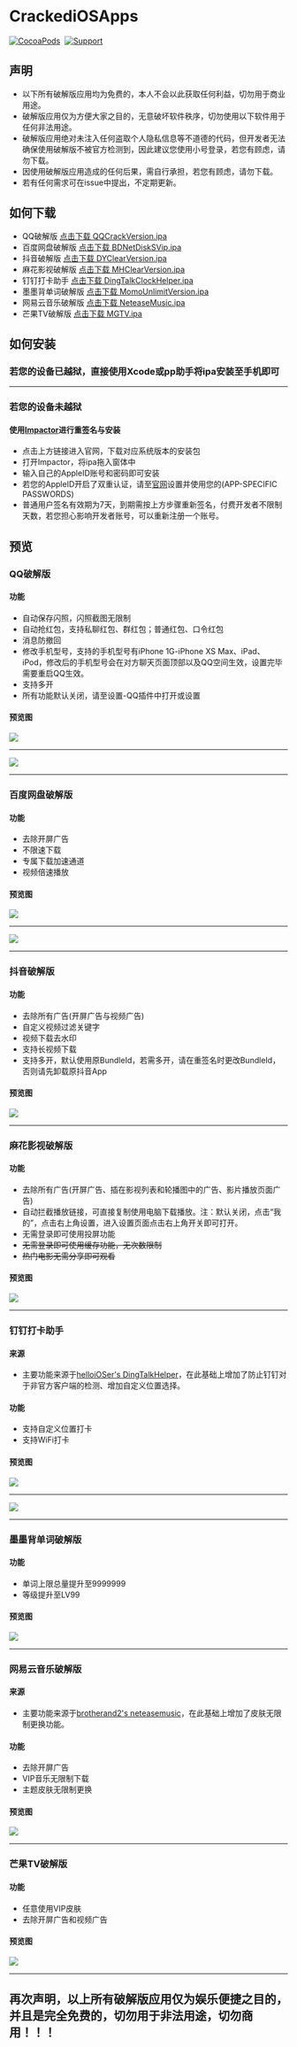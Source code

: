 # CrackediOSApps
[![CocoaPods](http://img.shields.io/cocoapods/p/ZXTableView.svg?style=flat)](http://cocoapods.org/?q=ZXTableView)&nbsp;
[![Support](https://img.shields.io/badge/support-iOS%208.0%2B%20-blue.svg?style=flat)](https://www.apple.com/nl/ios/)&nbsp;
## 声明
* 以下所有破解版应用均为免费的，本人不会以此获取任何利益，切勿用于商业用途。
* 破解版应用仅为方便大家之目的，无意破坏软件秩序，切勿使用以下软件用于任何非法用途。
* 破解版应用绝对未注入任何盗取个人隐私信息等不道德的代码，但开发者无法确保使用破解版不被官方检测到，因此建议您使用小号登录，若您有顾虑，请勿下载。
* 因使用破解版应用造成的任何后果，需自行承担，若您有顾虑，请勿下载。
* 若有任何需求可在issue中提出，不定期更新。
## 如何下载
* QQ破解版 [点击下载 QQCrackVersion.ipa](http://www.zxlee.cn/CrackediOSApps/QQCrackVersion.ipa
)
* 百度网盘破解版 [点击下载 BDNetDiskSVip.ipa](http://www.zxlee.cn/CrackediOSApps/BDNetDiskSVip.ipa
)
* 抖音破解版 [点击下载 DYClearVersion.ipa](http://www.zxlee.cn/CrackediOSApps/DYClearVersion.ipa)
* 麻花影视破解版 [点击下载 MHClearVersion.ipa](http://www.zxlee.cn/CrackediOSApps/MHClearVersion.ipa)
* 钉钉打卡助手 [点击下载 DingTalkClockHelper.ipa](http://www.zxlee.cn/CrackediOSApps/DingTalkClockHelper.ipa)
* 墨墨背单词破解版 [点击下载 MomoUnlimitVersion.ipa](http://www.zxlee.cn/CrackediOSApps/MomoUnlimitVersion.ipa)
* 网易云音乐破解版 [点击下载 NeteaseMusic.ipa](http://www.zxlee.cn/CrackediOSApps/NeteaseMusic.ipa)
* 芒果TV破解版 [点击下载 MGTV.ipa](http://www.zxlee.cn/CrackediOSApps/MGTV.ipa)
## 如何安装
### 若您的设备已越狱，直接使用Xcode或pp助手将ipa安装至手机即可

***

### 若您的设备未越狱
#### 使用[Impactor](http://www.cydiaimpactor.com)进行重签名与安装
* 点击上方链接进入官网，下载对应系统版本的安装包
* 打开Impactor，将ipa拖入窗体中
* 输入自己的AppleID账号和密码即可安装
* 若您的AppleID开启了双重认证，请至[官网](https://appleid.apple.com/account/manage)设置并使用您的(APP-SPECIFIC PASSWORDS)
* 普通用户签名有效期为7天，到期需按上方步骤重新签名，付费开发者不限制天数，若您担心影响开发者账号，可以重新注册一个账号。
## 预览
### QQ破解版
#### 功能
* 自动保存闪照，闪照截图无限制
* 自动抢红包，支持私聊红包、群红包；普通红包、口令红包
* 消息防撤回
* 修改手机型号，支持的手机型号有iPhone 1G-iPhone XS Max、iPad、iPod，修改后的手机型号会在对方聊天页面顶部以及QQ空间生效，设置完毕需要重启QQ生效。
* 支持多开
* 所有功能默认关闭，请至设置-QQ插件中打开或设置
#### 预览图
<img src="https://github.com/SmileZXLee/CrackediOSApps/blob/master/QQCrackVersionDemoImg/demo1.png?raw=true"/>

***

<img src="https://github.com/SmileZXLee/CrackediOSApps/blob/master/QQCrackVersionDemoImg/demo2.gif?raw=true"/>

***

### 百度网盘破解版
#### 功能
* 去除开屏广告
* 不限速下载
* 专属下载加速通道
* 视频倍速播放
#### 预览图
<img src="https://github.com/SmileZXLee/CrackediOSApps/blob/master/BDNetDiskSVipDemoImg/demo1.png?raw=true"/>

***

<img src="https://github.com/SmileZXLee/CrackediOSApps/blob/master/BDNetDiskSVipDemoImg/demo2.png?raw=true"/>

***

### 抖音破解版
#### 功能
* 去除所有广告(开屏广告与视频广告)
* 自定义视频过滤关键字
* 视频下载去水印
* 支持长视频下载
* 支持多开，默认使用原BundleId，若需多开，请在重签名时更改BundleId，否则请先卸载原抖音App
#### 预览图
<img src="https://github.com/SmileZXLee/CrackediOSApps/blob/master/DYClearVersionDemoImg/demo1.gif?raw=true"/>

***

### 麻花影视破解版
#### 功能
* 去除所有广告(开屏广告、插在影视列表和轮播图中的广告、影片播放页面广告)
* 自动拦截播放链接，可直接复制使用电脑下载播放。注：默认关闭，点击“我的”，点击右上角设置，进入设置页面点击右上角开关即可打开。
* 无需登录即可使用投屏功能
* <del>无需登录即可使用缓存功能，无次数限制</del>
* <del>热门电影无需分享即可观看</del>
#### 预览图
<img src="https://github.com/SmileZXLee/CrackediOSApps/blob/master/MHClearVersionDemoImg/demo1.gif?raw=true"/>

***
### 钉钉打卡助手
#### 来源
* 主要功能来源于[helloiOSer's DingTalkHelper](https://github.com/helloiOSer/DingTalkHelper)，在此基础上增加了防止钉钉对于非官方客户端的检测、增加自定义位置选择。
#### 功能
* 支持自定义位置打卡
* 支持WiFi打卡
#### 预览图
<img src="https://github.com/SmileZXLee/CrackediOSApps/blob/master/DingTalkClockHelper/demo1.png?raw=true"/>

***

<img src="https://github.com/SmileZXLee/CrackediOSApps/blob/master/DingTalkClockHelper/demo2.png?raw=true"/>

***

### 墨墨背单词破解版
#### 功能
* 单词上限总量提升至9999999
* 等级提升至LV99

#### 预览图
<img src="https://github.com/SmileZXLee/CrackediOSApps/blob/master/MomoUnlimitVersionDemoImg/demo1.png"/>

***

### 网易云音乐破解版
#### 来源
* 主要功能来源于[brotherand2's neteasemusic](https://github.com/brotherand2/neteasemusic)，在此基础上增加了皮肤无限制更换功能。
#### 功能
* 去除开屏广告
* VIP音乐无限制下载
* 主题皮肤无限制更换
#### 预览图
<img src="https://github.com/SmileZXLee/CrackediOSApps/blob/master/NeteaseMusicVipDemoImg/demo1.gif?raw=true"/>

***

### 芒果TV破解版
#### 功能
* 任意使用VIP皮肤
* 去除开屏广告和视频广告

#### 预览图
<img src="https://github.com/SmileZXLee/CrackediOSApps/blob/master/MGTVDemoImg/demo1.gif"/>

***

## 再次声明，以上所有破解版应用仅为娱乐便捷之目的，并且是完全免费的，切勿用于非法用途，切勿商用！！！

